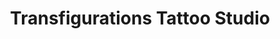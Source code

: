 ---
title: "Transfigurations Tattoo Studio"
url: /marion/transfigurations-tattoo-studio/
shop: tattoo
---